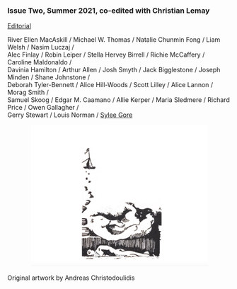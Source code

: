 ### Issue Two, Summer 2021, co-edited with Christian Lemay

[Editorial](editorial2.md)

River Ellen MacAskill / Michael W. Thomas / Natalie Chunmin Fong / Liam Welsh / Nasim Luczaj /   
Alec Finlay / Robin Leiper / Stella Hervey Birrell / Richie McCaffery / Caroline Maldonaldo /   
Davinia Hamilton / Arthur Allen / Josh Smyth / Jack Bigglestone / Joseph Minden / Shane Johnstone /   
Deborah Tyler-Bennett / Alice Hill-Woods / Scott Lilley / Alice Lannon / Morag Smith /   
Samuel Skoog / Edgar M. Caamano / Allie Kerper / Maria Sledmere / Richard Price / Owen Gallagher /  
Gerry Stewart / Louis Norman / [Sylee Gore](poems/sgore.md)  

<p align="center">
​ <img src="pictures/wg2bk.png" alt="Issue Four" width="400"/>



Original artwork by Andreas Christodoulidis
